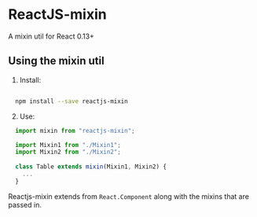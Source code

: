 # ReactJS-mixin
A mixin util for React 0.13+

## Using the mixin util
1. Install:
  ```bash
  
    npm install --save reactjs-mixin
  ```

2. Use:
  ```js
    import mixin from "reactjs-mixin";
  
    import Mixin1 from "./Mixin1";
    import Mixin2 from "./Mixin2";
    
    class Table extends mixin(Mixin1, Mixin2) {
      ...
    }
  ```
Reactjs-mixin extends from `React.Component` along with the mixins that are passed in.
